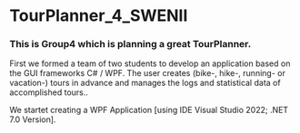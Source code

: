 # TourPlanner_4_SWENII
### This is Group4 which is planning a great TourPlanner.

First we formed a team of two students to develop an application based on the GUI frameworks C# / WPF.
The user creates (bike-, hike-, running- or vacation-) tours in advance and manages  the logs and 
statistical data of accomplished tours..

We startet creating a WPF Application [using IDE Visual Studio 2022; .NET 7.0 Version]. 
